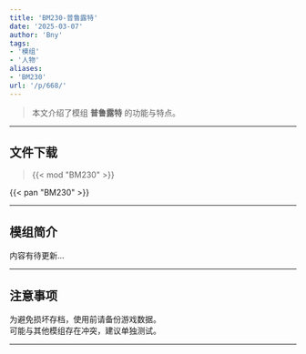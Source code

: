 ```yaml
---
title: 'BM230-普鲁露特'
date: '2025-03-07'
author: 'Bny'
tags:
- '模组'
- '人物'
aliases:
- 'BM230'
url: '/p/668/'
---
```


> 本文介绍了模组 **普鲁露特** 的功能与特点。

---

## 文件下载  

> {{< mod "BM230" >}}  

{{< pan "BM230" >}}  

---

## 模组简介

>  
内容有待更新...  

---

## 注意事项

>  
为避免损坏存档，使用前请备份游戏数据。  
可能与其他模组存在冲突，建议单独测试。  

---

